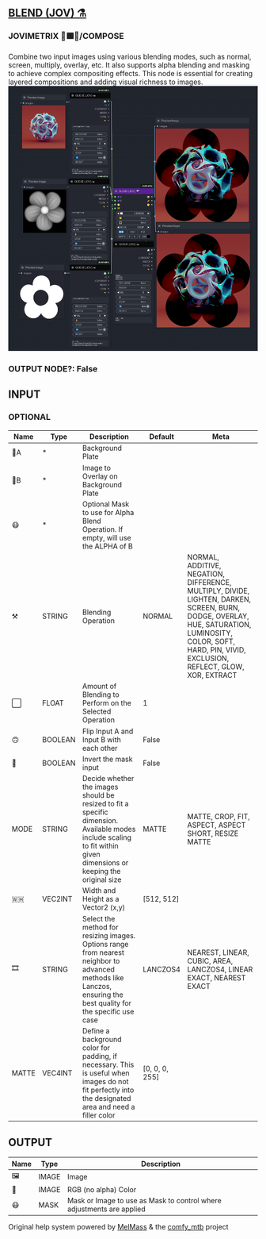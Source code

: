 [BLEND (JOV) ⚗️](https://github.com/Amorano/Jovimetrix-examples/blob/master/node/BLEND/BLEND.md)
------------------------------------------------------------------------------------------------
### JOVIMETRIX 🔺🟩🔵/COMPOSE
  
Combine two input images using various blending modes, such as normal, screen, multiply, overlay, etc. It also supports alpha blending and masking to achieve complex compositing effects. This node is essential for creating layered compositions and adding visual richness to images.  
![BLEND](https://raw.githubusercontent.com/Amorano/Jovimetrix-examples/master/node/BLEND/BLEND.png)
### OUTPUT NODE?: False
INPUT
-----
### OPTIONAL
| Name | Type | Description | Default | Meta |
| --- | --- | --- | --- | --- |
| 👾A | \* | Background Plate |  |  |
| 👾B | \* | Image to Overlay on Background Plate |  |  |
| 😷 | \* | Optional Mask to use for Alpha Blend Operation. If empty, will use the ALPHA of B |  |  |
| ⚒️ | STRING | Blending Operation | NORMAL | NORMAL, ADDITIVE, NEGATION, DIFFERENCE, MULTIPLY, DIVIDE, LIGHTEN, DARKEN, SCREEN, BURN, DODGE, OVERLAY, HUE, SATURATION, LUMINOSITY, COLOR, SOFT, HARD, PIN, VIVID, EXCLUSION, REFLECT, GLOW, XOR, EXTRACT |
| ⬜ | FLOAT | Amount of Blending to Perform on the Selected Operation | 1 |  |
| 🙃 | BOOLEAN | Flip Input A and Input B with each other | False |  |
| 🔳 | BOOLEAN | Invert the mask input | False |  |
| MODE | STRING | Decide whether the images should be resized to fit a specific dimension. Available modes include scaling to fit within given dimensions or keeping the original size | MATTE | MATTE, CROP, FIT, ASPECT, ASPECT SHORT, RESIZE MATTE |
| 🇼🇭 | VEC2INT | Width and Height as a Vector2 (x,y) | [512, 512] |  |
| 🎞️ | STRING | Select the method for resizing images. Options range from nearest neighbor to advanced methods like Lanczos, ensuring the best quality for the specific use case | LANCZOS4 | NEAREST, LINEAR, CUBIC, AREA, LANCZOS4, LINEAR EXACT, NEAREST EXACT |
| MATTE | VEC4INT | Define a background color for padding, if necessary. This is useful when images do not fit perfectly into the designated area and need a filler color | [0, 0, 0, 255] |  |
OUTPUT
------
| Name | Type | Description |
| --- | --- | --- |
| 🖼️ | IMAGE | Image |
| 🌈 | IMAGE | RGB (no alpha) Color |
| 😷 | MASK | Mask or Image to use as Mask to control where adjustments are applied |
Original help system powered by [MelMass](https://github.com/melMass) & the [comfy\_mtb](https://github.com/melMass/comfy_mtb) project
